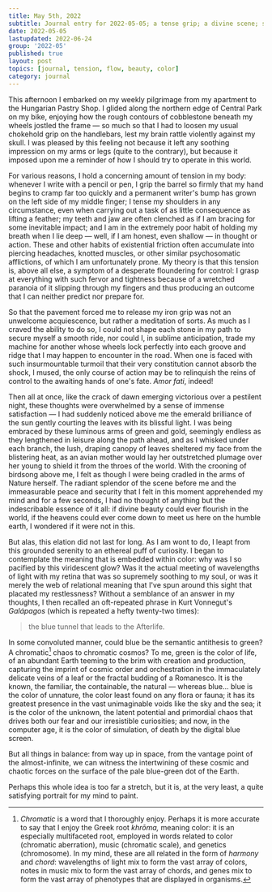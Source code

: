 ```yaml
---
title: May 5th, 2022
subtitle: Journal entry for 2022-05-05; a tense grip; a divine scene; semantics of color
date: 2022-05-05
lastupdated: 2022-06-24
group: '2022-05'
published: true
layout: post
topics: [journal, tension, flow, beauty, color]
category: journal
---
```


This afternoon I embarked on my weekly pilgrimage from my apartment to the Hungarian Pastry Shop. 
I glided along the northern edge of Central Park on my bike, enjoying how the rough contours of cobblestone beneath my wheels jostled the frame — so much so that I had to loosen my usual chokehold grip on the handlebars, lest my brain rattle violently against my skull.
I was pleased by this feeling not because it left any soothing impression on my arms or legs (quite to the contrary), but because it imposed upon me a reminder of how I should try to operate in this world. 

For various reasons, I hold a concerning amount of tension in my body: 
whenever I write with a pencil or pen, I grip the barrel so firmly that my hand begins to cramp far too quickly and a permanent writer's bump has grown on the left side of my middle finger; 
I tense my shoulders in any circumstance, even when carrying out a task of as little consequence as lifting a feather; 
my teeth and jaw are often clenched as if I am bracing for some inevitable impact; 
and I am in the extremely poor habit of holding my breath when I lie deep — well, if I am honest, even shallow — in thought or action.
These and other habits of existential friction often accumulate into piercing headaches, knotted muscles, or other similar psychosomatic afflictions, of which I am unfortunately prone.
My theory is that this tension is, above all else, a symptom of a desperate floundering for control: I grasp at everything with such fervor and tightness because of a wretched paranoia of it slipping through my fingers and thus producing an outcome that I can neither predict nor prepare for.

So that the pavement forced me to release my iron grip was not an unwelcome acquiescence, but rather a meditation of sorts.
As much as I craved the ability to do so, I could not shape each stone in my path to secure myself a smooth ride, nor could I, in sublime anticipation, trade my machine for another whose wheels lock perfectly into each groove and ridge that I may happen to encounter in the road. 
When one is faced with such insurmountable turmoil that their very constitution cannot absorb the shock, I mused, the only course of action may be to relinquish the reins of control to the awaiting hands of one's fate. 
*Amor fati*, indeed! 

Then all at once, like the crack of dawn emerging victorious over a pestilent night, these thoughts were overwhelmed by a sense of immense satisfaction — I had suddenly noticed above me the emerald brilliance of the sun gently courting the leaves with its blissful light.
I was being embraced by these luminous arms of green and gold, seemingly endless as they lengthened in leisure along the path ahead, and as I whisked under each branch, the lush, draping canopy of leaves sheltered my face from the blistering heat, as an avian mother would lay her outstretched plumage over her young to shield it from the throes of the world. 
With the crooning of birdsong above me, I felt as though I were being cradled in the arms of Nature herself.
The radiant splendor of the scene before me and the immeasurable peace and security that I felt in this moment apprehended my mind and for a few seconds, I had no thought of anything but the indescribable essence of it all: if divine beauty could ever flourish in the world, if the heavens could ever come down to meet us here on the humble earth, I wondered if it were not in this.

But alas, this elation did not last for long. 
As I am wont to do, I leapt from this grounded serenity to an ethereal puff of curiosity. 
I began to contemplate the meaning that is embedded within color: why was I so pacified by this viridescent glow? 
Was it the actual meeting of wavelengths of light with my retina that was so supremely soothing to my soul, or was it merely the web of relational meaning that I've spun around this sight that placated my restlessness? 
Without a semblance of an answer in my thoughts, I then recalled an oft-repeated phrase in Kurt Vonnegut's *Galápagos* (which is repeated a hefty twenty-two times):
<div class='epigraph'>

> the blue tunnel that leads to the Afterlife.

</div>

In some convoluted manner, could blue be the semantic antithesis to green? 
A chromatic[^chrome] chaos to chromatic cosmos? 
To me, green is the color of life, of an abundant Earth teeming to the brim with creation and production, capturing the imprint of cosmic order and orchestration in the immaculately delicate veins of a leaf or the fractal budding of a Romanesco. 
It is the known, the familiar, the containable, the natural — whereas blue... blue is the color of unnature, the color least found on any flora or fauna; it has its greatest presence in the vast unimaginable voids like the sky and the sea; it is the color of the unknown, the latent potential and primordial chaos that drives both our fear and our irresistible curiosities; and now, in the computer age, it is the color of simulation, of death by the digital blue screen.

[^chrome]: *Chromatic* is a word that I thoroughly enjoy. Perhaps it is more accurate to say that I enjoy the Greek root *khrōma,* meaning color: it is an especially multifaceted root, employed in words related to color (chromatic aberration), music (chromatic scale), and genetics (chromosome). In my mind, these are all related in the form of *harmony* and *chord*: wavelengths of light mix to form the vast array of colors, notes in music mix to form the vast array of chords, and genes mix to form the vast array of phenotypes that are displayed in organisms. 

But all things in balance: from way up in space, from the vantage point of the almost-infinite, we can witness the intertwining of these cosmic and chaotic forces on the surface of the pale blue-green dot of the Earth.

Perhaps this whole idea is too far a stretch, but it is, at the very least, a quite satisfying portrait for my mind to paint. 


